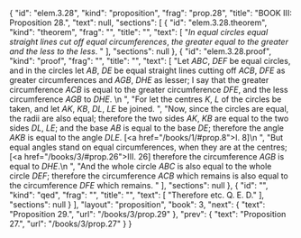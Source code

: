 {
  "id": "elem.3.28",
  "kind": "proposition",
  "frag": "prop.28",
  "title": "BOOK III: Proposition 28.",
  "text": null,
  "sections": [
    {
      "id": "elem.3.28.theorem",
      "kind": "theorem",
      "frag": "",
      "title": "",
      "text": [
        "<var>In equal circles equal straight lines cut off equal circumferences</var>, <var>the greater equal to the greater and the less to the less</var>. "
      ],
      "sections": null
    },
    {
      "id": "elem.3.28.proof",
      "kind": "proof",
      "frag": "",
      "title": "",
      "text": [
        "Let <var>ABC</var>, <var>DEF</var> be equal circles, and in the circles let <var>AB</var>, <var>DE</var> be equal straight lines cutting off <var>ACB</var>, <var>DFE</var> as greater circumferences and <var>AGB</var>, <var>DHE</var> as lesser; I say that the greater circumference <var>ACB</var> is equal to the greater circumference <var>DFE</var>, and the less circumference <var>AGB</var> to <var>DHE</var>. \n      ",
        "For let the centres <var>K</var>, <var>L</var> of the circles be taken, and let <var>AK</var>, <var>KB</var>, <var>DL</var>, <var>LE</var> be joined. ",
        "Now, since the circles are equal, the radii are also equal; therefore the two sides <var>AK</var>, <var>KB</var> are equal to the two sides <var>DL</var>, <var>LE</var>; and the base <var>AB</var> is equal to the base <var>DE</var>; therefore the angle <var>AKB</var> is equal to the angle <var>DLE</var>. [<a href=\"/books/1/#prop.8\">I. 8</a>]\n      ",
        "But equal angles stand on equal circumferences, when they are at the centres; [<a href=\"/books/3/#prop.26\">III. 26</a>] therefore the circumference <var>AGB</var> is equal to <var>DHE</var>.\n       ",
        "And the whole circle <var>ABC</var> is also equal to the whole circle <var>DEF</var>; therefore the circumference <var>ACB</var> which remains is also equal to the circumference <var>DFE</var> which remains. "
      ],
      "sections": null
    },
    {
      "id": "",
      "kind": "qed",
      "frag": "",
      "title": "",
      "text": [
        "Therefore etc. Q. E. D."
      ],
      "sections": null
    }
  ],
  "layout": "proposition",
  "book": 3,
  "next": {
    "text": "Proposition 29.",
    "url": "/books/3/prop.29"
  },
  "prev": {
    "text": "Proposition 27.",
    "url": "/books/3/prop.27"
  }
}
